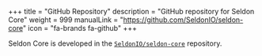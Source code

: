 +++
title = "GitHub Repository"
description = "GitHub repository for Seldon Core"
weight = 999
manualLink = "https://github.com/SeldonIO/seldon-core"
icon = "fa-brands fa-github"
+++

Seldon Core is developed in the [`SeldonIO/seldon-core`](https://github.com/SeldonIO/seldon-core) repository.